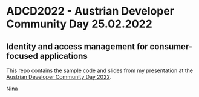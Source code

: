 # ADCD2022 - Austrian Developer Community Day 25.02.2022
## Identity and access management for consumer-focused applications

This repo contains the sample code and slides from my presentation at the [Austrian Developer Community Day 2022](https://hopin.com/events/adcd2022).

Nina
